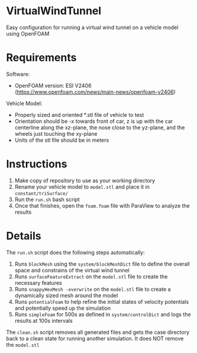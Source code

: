 # VirtualWindTunnel
Easy configuration for running a virtual wind tunnel on a vehicle model using OpenFOAM

# Requirements
Software:
- OpenFOAM version: ESI V2406 (https://www.openfoam.com/news/main-news/openfoam-v2406)

Vehicle Model:
- Properly sized and oriented *.stl file of vehicle to test
- Orientation should be -x towards front of car, z is up with the car centerline along the xz-plane, the nose close to the yz-plane, and the wheels just touching the xy-plane
- Units of the stl file should be in meters

# Instructions
1) Make copy of repository to use as your working directory
2) Rename your vehicle model to `model.stl` and place it in `constant/triSurface/`
3) Run the `run.sh` bash script
4) Once that finishes, open the `foam.foam` file with ParaView to analyze the results

# Details
The `run.sh` script does the following steps automatically:
1) Runs `blockMesh` using the `system/blockMeshDict` file to define the overall space and constrains of the virtual wind tunnel
2) Runs `surfaceFeatureExtract` on the `model.stl` file to create the necessary features
3) Runs `snappyHexMesh -overwrite` on the `model.stl` file to create a dynamically sized mesh around the model
4) Runs `potentialFoam` to help refine the initial states of velocity potentials and potentially speed up the simulation
5) Runs `simpleFoam` for 500s as defined in `system/controlDict` and logs the results at 100s intervals

The `clean.sh` script removes all generated files and gets the case directory back to a clean state for running another simulation. It does NOT remove the `model.stl`
